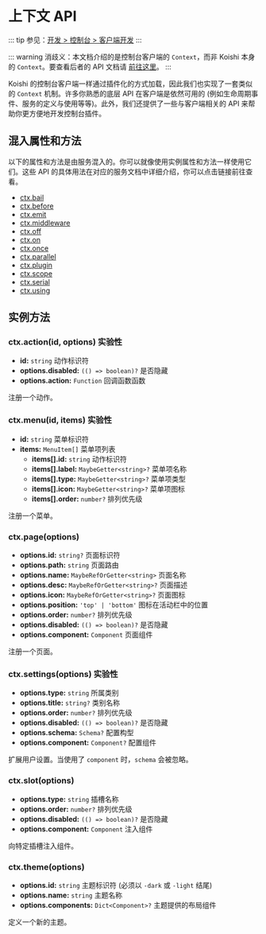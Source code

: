 # 上下文 API

::: tip
参见：[开发 > 控制台 > 客户端开发](../../guide/console/client.md)
:::

::: warning
消歧义：本文档介绍的是控制台客户端的 `Context`，而非 Koishi 本身的 `Context`。要查看后者的 API 文档请 [前往这里](../core/context.md)。
:::

Koishi 的控制台客户端一样通过插件化的方式加载，因此我们也实现了一套类似的 `Context` 机制。许多你熟悉的底层 API 在客户端是依然可用的 (例如生命周期事件、服务的定义与使用等等)。此外，我们还提供了一些与客户端相关的 API 来帮助你更方便地开发控制台插件。

## 混入属性和方法

以下的属性和方法是由服务混入的。你可以就像使用实例属性和方法一样使用它们。这些 API 的具体用法在对应的服务文档中详细介绍，你可以点击链接前往查看。

- [ctx.bail](../service/events.md#ctx-bail)
- [ctx.before](../service/events.md#ctx-before)
- [ctx.emit](../service/events.md#ctx-emit)
- [ctx.middleware](../service/events.md#ctx-middleware)
- [ctx.off](../service/events.md#ctx-off)
- [ctx.on](../service/events.md#ctx-on)
- [ctx.once](../service/events.md#ctx-once)
- [ctx.parallel](../service/events.md#ctx-parallel)
- [ctx.plugin](../service/registry.md#ctx-plugin)
- [ctx.scope](../service/registry.md#ctx-scope)
- [ctx.serial](../service/events.md#ctx-serial)
- [ctx.using](../service/registry.md#ctx-using)

## 实例方法

### ctx.action(id, options) <badge type="warning">实验性</badge>

- **id:** `string` 动作标识符
- **options.disabled:** `(() => boolean)?` 是否隐藏
- **options.action:** `Function` 回调函数函数

注册一个动作。

### ctx.menu(id, items) <badge type="warning">实验性</badge>

- **id:** `string` 菜单标识符
- **items:** `MenuItem[]` 菜单项列表
  - **items[].id:** `string` 动作标识符
  - **items[].label:** `MaybeGetter<string>?` 菜单项名称
  - **items[].type:** `MaybeGetter<string>?` 菜单项类型
  - **items[].icon:** `MaybeGetter<string>?` 菜单项图标
  - **items[].order:** `number?` 排列优先级

注册一个菜单。

### ctx.page(options)

- **options.id:** `string?` 页面标识符
- **options.path:** `string` 页面路由
- **options.name:** `MaybeRefOrGetter<string>` 页面名称
- **options.desc:** `MaybeRefOrGetter<string>?` 页面描述
- **options.icon:** `MaybeRefOrGetter<string>?` 页面图标
- **options.position:** `'top' | 'bottom'` 图标在活动栏中的位置
- **options.order:** `number?` 排列优先级
- **options.disabled:** `(() => boolean)?` 是否隐藏
- **options.component:** `Component` 页面组件

注册一个页面。

### ctx.settings(options) <badge type="warning">实验性</badge>

- **options.type:** `string` 所属类别
- **options.title:** `string?` 类别名称
- **options.order:** `number?` 排列优先级
- **options.disabled:** `(() => boolean)?` 是否隐藏
- **options.schema:** `Schema?` 配置构型
- **options.component:** `Component?` 配置组件

扩展用户设置。当使用了 `component` 时，`schema` 会被忽略。

### ctx.slot(options)

- **options.type:** `string` 插槽名称
- **options.order:** `number?` 排列优先级
- **options.disabled:** `(() => boolean)?` 是否隐藏
- **options.component:** `Component` 注入组件

向特定插槽注入组件。

### ctx.theme(options)

- **options.id:** `string` 主题标识符 (必须以 `-dark` 或 `-light` 结尾)
- **options.name:** `string` 主题名称
- **options.components:** `Dict<Component>?` 主题提供的布局组件

定义一个新的主题。
